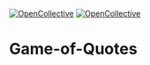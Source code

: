 [![OpenCollective](https://opencollective.com/yourcollective/backers/badge.svg)](#backers) 
[![OpenCollective](https://opencollective.com/yourcollective/sponsors/badge.svg)](#sponsors)

# Game-of-Quotes

<script type="text/javascript">
var bannersnack_embed = {"hash":"bhkmem5nd","width":336,"height":280,"t":1588211745,"userId":41143535,"type":"html5"};
</script>
<script type="text/javascript" src="//cdn.bannersnack.com/iframe/embed.js"></script>
